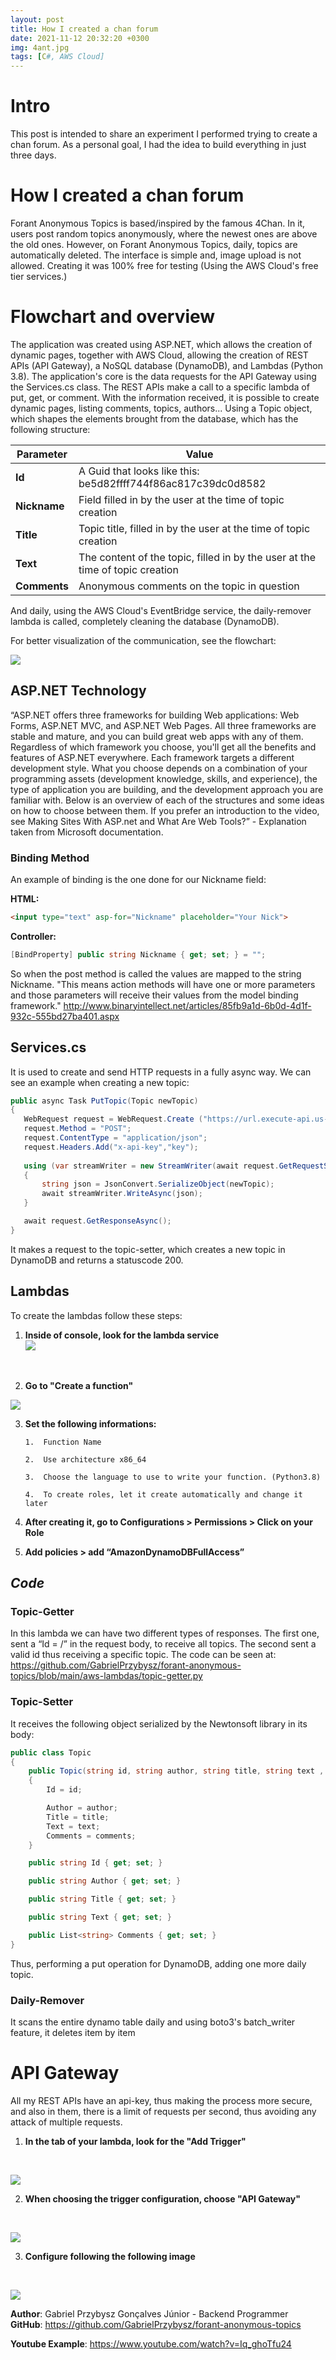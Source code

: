 ```yaml
---
layout: post
title: How I created a chan forum
date: 2021-11-12 20:32:20 +0300
img: 4ant.jpg 
tags: [C#, AWS Cloud]
---
```


# Intro
This post is intended to share an experiment I performed trying to create a chan forum. As a personal goal, I had the idea to build everything in just three days.


# **How I created a chan forum**

Forant Anonymous Topics is based/inspired by the famous 4Chan. In it, users post random topics anonymously, where the newest ones are above the old ones. However, on Forant Anonymous Topics, daily, topics are automatically deleted. The interface is simple and, image upload is not allowed. Creating it was 100% free for testing (Using the AWS Cloud's free tier services.)

# Flowchart and overview
The application was created using ASP.NET, which allows the creation of dynamic pages, together with AWS Cloud, allowing the creation of REST APIs (API Gateway), a NoSQL database (DynamoDB), and Lambdas (Python 3.8). The application's core is the data requests for the API Gateway using the Services.cs class. The REST APIs make a call to a specific lambda of put, get, or comment. With the information received, it is possible to create dynamic pages, listing comments, topics, authors... Using a Topic object, which shapes the elements brought from the database, which has the following structure: <br>

|Parameter| Value|
|--|--|
| **Id** | A Guid that looks like this: be5d82ffff744f86ac817c39dc0d8582 |
| **Nickname** | Field filled in by the user at the time of topic creation |
| **Title** | Topic title, filled in by the user at the time of topic creation|
|**Text** |   The content of the topic, filled in by the user at the time of topic creation|
| **Comments** | Anonymous comments on the topic in question|

And daily, using the AWS Cloud's EventBridge service, the daily-remover lambda is called, completely cleaning the database (DynamoDB).

For better visualization of the communication, see the flowchart:

![](https://lh6.googleusercontent.com/bqqntdP_KcNC-ITKWRs7XlYqe2vFY4kFpDBZdceHON6VH-KaH8kPMYkIGqAIVBOIebjiJyxzjwz92s9nk-eMryhJDoUTeLeGLfz4Is8dffHXaO0n-90Uu5JcOCLwgdueCu13BDIx)
## ASP.NET Technology

“ASP.NET offers three frameworks for building Web applications: Web Forms, ASP.NET MVC, and ASP.NET Web Pages. All three frameworks are stable and mature, and you can build great web apps with any of them. Regardless of which framework you choose, you'll get all the benefits and features of ASP.NET everywhere.
Each framework targets a different development style. What you choose depends on a combination of your programming assets (development knowledge, skills, and experience), the type of application you are building, and the development approach you are familiar with.
Below is an overview of each of the structures and some ideas on how to choose between them. If you prefer an introduction to the video, see Making Sites With ASP.net and What Are Web Tools?” - Explanation taken from Microsoft documentation.


###  Binding Method

An example of binding is the one done for our Nickname field:

**HTML:**
```html
<input type="text" asp-for="Nickname" placeholder="Your Nick">
```

**Controller:** 
```csharp
[BindProperty] public string Nickname { get; set; } = "";
```

So when the post method is called the values ​​are mapped to the string Nickname. "This means action methods will have one or more parameters and those parameters will receive their values ​​from the model binding framework." http://www.binaryintellect.net/articles/85fb9a1d-6b0d-4d1f-932c-555bd27ba401.aspx


## Services.cs

It is used to create and send HTTP requests in a fully async way.
We can see an example when creating a new topic:

```csharp
public async Task PutTopic(Topic newTopic)
{
   WebRequest request = WebRequest.Create ("https://url.execute-api.us-east-2.amazonaws.com/default/topic-setter");
   request.Method = "POST";
   request.ContentType = "application/json";
   request.Headers.Add("x-api-key","key");
  
   using (var streamWriter = new StreamWriter(await request.GetRequestStreamAsync()))
   {
       string json = JsonConvert.SerializeObject(newTopic);
       await streamWriter.WriteAsync(json);
   }

   await request.GetResponseAsync();
}
```
It makes a request to the topic-setter, which creates a new topic in DynamoDB and returns a statuscode 200.

## Lambdas

To create the lambdas follow these steps:

 1. **Inside of console, look for the lambda service** <br>
![](https://lh3.googleusercontent.com/w-DWV9RObC3TIOUNywYfg-HXbri6FZcuK090EGl3hkNj2hpIvIV4fJ6IGhTDGzB-ORfbYvu_6gj_IXqXZF_KdlgqWtr9FfxHezJD4bDJb2S8sRXj9GrkYUxt2g3ZKM96Oqo66KJp)
 <br>
 
 
 2.  **Go to "Create a function"** <br>

![](https://lh5.googleusercontent.com/T4Zdim5GI2sCGoJ0jPzrKfyxzKCMMiOi-zbkzUwPJmgOGxl5wTOkYAdVR06qTtFoyCLMJedzvwYY2zSfaLTibc1EqxMVKsmN6WX4D9dGs4WvH4-7xDbwCXRSnHyWMP4aqm-ByPj4)
<br>

 3. **Set the following informations:**
   
		1.  Function Name
    
		2.  Use architecture x86_64
    
		3.  Choose the language to use to write your function. (Python3.8)
    
		4.  To create roles, let it create automatically and change it later

4. **After creating it, go to Configurations > Permissions > Click on your Role**
5.   **Add policies > add “AmazonDynamoDBFullAccess”**
 

## *Code*

### Topic-Getter
In this lambda we can have two different types of responses. The first one, sent a
“Id = /” in the request body, to receive all topics. The second sent a valid id thus receiving a specific topic. The code can be seen at: https://github.com/GabrielPrzybysz/forant-anonymous-topics/blob/main/aws-lambdas/topic-getter.py

### Topic-Setter
It receives the following object serialized by the Newtonsoft library in its body:
```csharp
public class Topic
{
	public Topic(string id, string author, string title, string text , List<string> comments)
	{
		Id = id;

		Author = author;
		Title = title;
		Text = text;
		Comments = comments;
	}

	public string Id { get; set; }

	public string Author { get; set; }

	public string Title { get; set; }

	public string Text { get; set; }

	public List<string> Comments { get; set; }
}
```

Thus, performing a put operation for DynamoDB, adding one more daily topic.

### Daily-Remover
  It scans the entire dynamo table daily and using boto3's batch_writer feature, it deletes item by item


# API Gateway

All my REST APIs have an api-key, thus making the process more secure, and also in them, there is a limit of requests per second, thus avoiding any attack of multiple requests.

 1.   **In the tab of your lambda, look for the "Add Trigger"** 
<br>

![](https://lh6.googleusercontent.com/zge7ic17fdKw4XfWAaU2MJ8vaUz72jzb9X2kFeUq8YJ4MniTfxFEgSaEFnaMSUgf7K6oLPnMeQU9qGCDMIOPkkhZ0xWiS1QHOWnZkbKp0TQ83iFkcRB-NnmMpu_I5IqxEMt81FwA)
<br>


 2.   **When choosing the trigger configuration, choose "API Gateway"**
 <br>
 
![](https://lh3.googleusercontent.com/DkrgiJs1TyEzgzyXBpo_DdEDc-Oh4VDBGJw6PDYcyw7XXWCCIibwyVChXC_MraqFIeHGa1YITdReWxQzmkNEfEpxApah8K-0_2K4dttNTPb9QVDxyjV9t6RLTV0bdzvqACOSyCnX)
 <br>
 
 
 3. **Configure following the following image** 
 <br>
 
![](https://lh3.googleusercontent.com/ZvK9MfmZQItVcr8i_sVFetxbQaR-iPiER0eNbDliq4N3093QV0FScdkNRavUyds5grotffKxrpCNoEArQPgWXvMKiHsX8XbFVTKSJfT-tHjaVo_jx10oGTbDT4y87m9iqGC8XIOW)
 <br>

**Author**: Gabriel Przybysz Gonçalves Júnior - Backend Programmer <br>
**GitHub**: https://github.com/GabrielPrzybysz/forant-anonymous-topics

**Youtube Example**: https://www.youtube.com/watch?v=Iq_ghoTfu24
